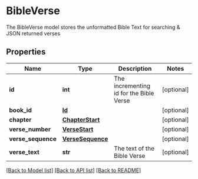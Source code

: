 # BibleVerse

The BibleVerse model stores the unformatted Bible Text for searching & JSON returned verses
## Properties
Name | Type | Description | Notes
------------ | ------------- | ------------- | -------------
**id** | **int** | The incrementing id for the Bible Verse | [optional] 
**book_id** | [**Id**](Id.md) |  | [optional] 
**chapter** | [**ChapterStart**](ChapterStart.md) |  | [optional] 
**verse_number** | [**VerseStart**](VerseStart.md) |  | [optional] 
**verse_sequence** | [**VerseSequence**](VerseSequence.md) |  | [optional] 
**verse_text** | **str** | The text of the Bible Verse | [optional] 

[[Back to Model list]](../README.md#documentation-for-models) [[Back to API list]](../README.md#documentation-for-api-endpoints) [[Back to README]](../README.md)


